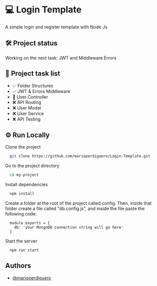 
# 💻 Login Template

A simple login and register template with Node Js
## 🛠 Project status

Working on the next task: JWT and Middleware Errors
## 📃 Project task list

- ✅ Folder Structures
- ✅ JWT & Errors Middleware
- 🚧 User Controller
- ❌ API Routing
- ❌ User Model
- ❌ User Service
- ❌ API Testing



## ⚙ Run Locally

Clone the project

```bash
  git clone https://github.com/marioperdiguero/Login-Template.git
```

Go to the project directory

```bash
  cd my-project
```

Install dependencies

```bash
  npm install
```

Create a folder at the root of the project called config. Then, inside that folder create a file called "db.config.js", and inside the file paste the following code:
```
  module.exports = {
    db: 'your MongoDB connection string will go here'
  }
```

Start the server

```bash
  npm run start
```


## Authors

- [@marioperdiguero](https://github.com/marioperdiguero)